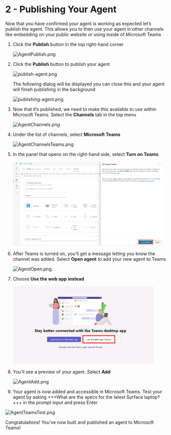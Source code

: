 # 2 - Publishing Your Agent

Now that you have confirmed your agent is working as expected let’s publish the agent. This allows you to then use your agent in other channels like embedding on your public website or using inside of Microsoft Teams

1. Click the **Publish** button in the top right-hand corner

    ![AgentPublish.png](./images/instructions273634/AgentPublish.png)

1. Click the **Publish** button to publish your agent

    ![publish-agent.png](./images/instructions273634/publish-agent.png)

    The following dialog will be displayed you can close this and your agent will finish publishing in the background

    ![publishing-agent.png](./images/instructions273634/publishing-agent.png)

1. Now that it’s published, we need to make this available to use within Microsoft Teams. Select the **Channels** tab in the top menu

   ![AgentChannels.png](./images/instructions273634/AgentChannels.png)

1. Under the list of channels, select **Microsoft Teams**

    ![AgentChannelsTeams.png](./images/instructions273634/AgentChannelsTeams.png)

1. In the panel that opens on the right-hand side, select **Turn on Teams**

    ![step20.png](./images/instructions273634/step20.png)

1. After Teams is turned on, you’ll get a message letting you know the channel was added. Select **Open agent** to add your new agent to Teams

   ![AgentOpen.png](./images/instructions273634/AgentOpen.png).

1. Choose **Use the web app instead**

    ![step22.png](./images/instructions273634/step22.png)

1. You’ll see a preview of your agent. Select **Add**

   ![AgentAdd.png](./images/instructions273634/AgentAdd.png)

1. Your agent is now added and accessible in Microsoft Teams. Test your agent by asking +++What are the specs for the latest Surface laptop?+++ in the prompt input and press Enter

![AgentTeamsTest.png](./images/instructions273634/AgentTeamsTest.png)

Congratulations! You’ve now built and published an agent to Microsoft Teams!
